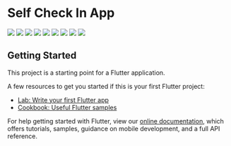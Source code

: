 # Self Check In App

![](Screenshots/01.png)
![](Screenshots/02.png)
![](Screenshots/03.png)
![](Screenshots/04.png)
![](Screenshots/05.png)
![](Screenshots/06.png)
![](Screenshots/07.png)
![](Screenshots/08.png)
![](Screenshots/09.png)


## Getting Started

This project is a starting point for a Flutter application.

A few resources to get you started if this is your first Flutter project:

- [Lab: Write your first Flutter app](https://flutter.dev/docs/get-started/codelab)
- [Cookbook: Useful Flutter samples](https://flutter.dev/docs/cookbook)

For help getting started with Flutter, view our
[online documentation](https://flutter.dev/docs), which offers tutorials,
samples, guidance on mobile development, and a full API reference.
